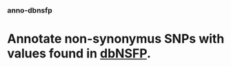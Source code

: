 ### anno-dbnsfp

# Annotate non-synonymus SNPs with values found in [dbNSFP](https://sites.google.com/site/jpopgen/dbNSFP).
